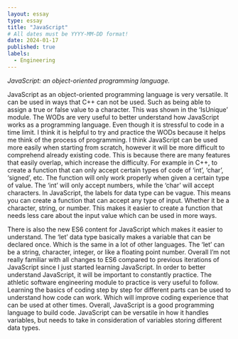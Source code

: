 ```yaml
---
layout: essay
type: essay
title: "JavaScript"
# All dates must be YYYY-MM-DD format!
date: 2024-01-17
published: true
labels:
  - Engineering
---
```




*JavaScript: an object-oriented programming language.*

JavaScript as an object-oriented programming language is very versatile. It can be used in ways that C++ can not be used. Such as being able to assign a true or false value to a character. This was shown in the ‘IsUnique’ module. The WODs are very useful to better understand how JavaScript works as a programming language. Even though it is stressful to code in a time limit. I think it is helpful to try and practice the WODs because it helps me think of the process of programming. I think JavaScript can be used more easily when starting from scratch, however it will be more difficult to comprehend already existing code. This is because there are many features that easily overlap, which increase the difficulty. For example in C++, to create a function that can only accept certain types of code of ‘int’, ‘char’, ‘signed’, etc. The function will only work properly when given a certain type of value. The ‘int’ will only accept numbers, while the ‘char’ will accept characters. In JavaScript, the labels for data type can be vague. This means you can create a function that can accept any type of input. Whether it be a character, string, or number. This makes it easier to create a function that needs less care about the input value which can be used in more ways.


There is also the new ES6 content for JavaScript which makes it easier to understand. The ‘let’ data type basically makes a variable that can be declared once. Which is the same in a lot of other languages. The ‘let’ can be a string, character, integer, or like a floating point number. Overall I’m not really familiar with all changes to ES6 compared to previous iterations of JavaScript since I just started learning JavaScript. In order to better understand JavaScript, it will be important to constantly practice. The athletic software engineering module to practice is very useful to follow. Learning the basics of coding step by step for different parts can be used to understand how code can work. Which will improve coding experience that can be used at other times.
Overall, JavaScript is a good programming language to build code. JavaScript can be versatile in how it handles variables, but needs to take in consideration of variables storing different data types. 



